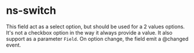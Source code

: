 # ns-switch
This field act as a select option, but should be used for a 2 values options. It's not a checkbox option in the way it always provide a value.
It also support as a parameter `Field`. On option change, the field emit a @changed event.

<script>
export default {
  data() {
    return {
      field: {
        label: 'Allow Registeration',
        type: 'switch',
        options: [
          {
            label: 'Yes',
            value: 'yes',
          }, {
            label: 'No',
            value: 'no',
          }, 
        ],
        description: 'would you grant authentication',
      }
    }
  }
}
</script>
<template>
  <ns-switch :field="field"></ns-switch>
<template>
